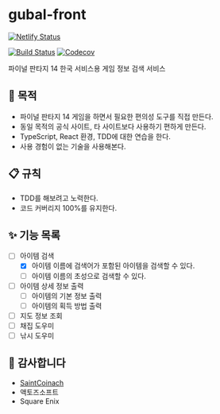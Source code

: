 # gubal-front

[![Netlify Status](https://api.netlify.com/api/v1/badges/d4848bfd-4547-47a1-99d0-7fbc7888c657/deploy-status)](https://app.netlify.com/sites/gubal/deploys)

[![Build Status](https://travis-ci.org/siluat/gubal-front.svg?branch=master)](https://travis-ci.org/siluat/gubal-front)
[![Codecov](https://img.shields.io/codecov/c/github/siluat/gubal-front?token=27n9i6zc7m)](https://codecov.io/gh/siluat/gubal-front)

파이널 판타지 14 한국 서비스용 게임 정보 검색 서비스

## 🚩 목적

- 파이널 판타지 14 게임을 하면서 필요한 편의성 도구를 직접 만든다.
- 동일 목적의 공식 사이트, 타 사이트보다 사용하기 편하게 만든다.
- TypeScript, React 환경, TDD에 대한 연습을 한다.
- 사용 경험이 없는 기술을 사용해본다.

## 📋 규칙

- TDD를 해보려고 노력한다.
- 코드 커버리지 100%를 유지한다.

## ✨ 기능 목록

- [ ] 아이템 검색
  - [x] 아이템 이름에 검색어가 포함된 아이템을 검색할 수 있다.
  - [ ] 아이템 이름의 초성으로 검색할 수 있다.
- [ ] 아이템 상세 정보 출력
  - [ ] 아이템의 기본 정보 출력
  - [ ] 아이템의 획득 방법 출력
- [ ] 지도 정보 조회
- [ ] 채집 도우미
- [ ] 낚시 도우미

## 🙏 감사합니다

- [SaintCoinach](https://github.com/ufx/SaintCoinach)
- 액토즈소프트
- Square Enix